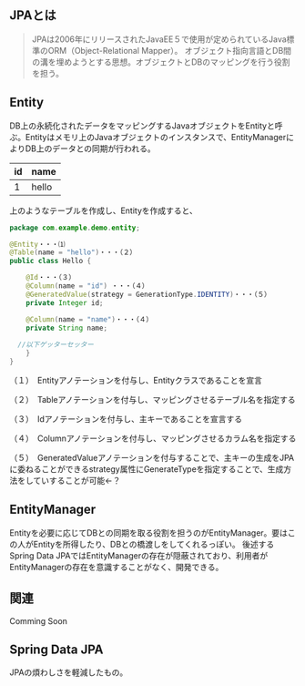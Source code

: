 ## JPAとは

>JPAは2006年にリリースされたJavaEE５で使用が定められているJava標準のORM（Object-Relational Mapper）。
オブジェクト指向言語とDB間の溝を埋めようとする思想。オブジェクトとDBのマッピングを行う役割を担う。

## Entity

DB上の永続化されたデータをマッピングするJavaオブジェクトをEntityと呼ぶ。Entityはメモリ上のJavaオブジェクトのインスタンスで、EntityManagerによりDB上のデータとの同期が行われる。

id|name
--|--
1|hello

上のようなテーブルを作成し、Entityを作成すると、

```Java
package com.example.demo.entity;

@Entity・・・⑴
@Table(name = "hello")・・・（２）
public class Hello {

	@Id・・・（３）
	@Column(name = "id") ・・・（４）
	@GeneratedValue(strategy = GenerationType.IDENTITY)・・・（５）
	private Integer id;

	@Column(name = "name")・・・（４）
	private String name;
  
  //以下ゲッターセッター
	}
}
```

（１）　Entityアノテーションを付与し、Entityクラスであることを宣言

（２）　Tableアノテーションを付与し、マッピングさせるテーブル名を指定する

（３）　Idアノテーションを付与し、主キーであることを宣言する

（４）　Columnアノテーションを付与し、マッピングさせるカラム名を指定する

（５）　GeneratedValueアノテーションを付与することで、主キーの生成をJPAに委ねることができるstrategy属性にGenerateTypeを指定することで、生成方法をしていすることが可能←？


## EntityManager

Entityを必要に応じてDBとの同期を取る役割を担うのがEntityManager。要はこの人がEntityを所得したり、DBとの橋渡しをしてくれるっぽい。
後述するSpring Data JPAではEntityManagerの存在が隠蔽されており、利用者がEntityManagerの存在を意識することがなく、開発できる。

## 関連

Comming Soon

## Spring Data JPA
JPAの煩わしさを軽減したもの。
